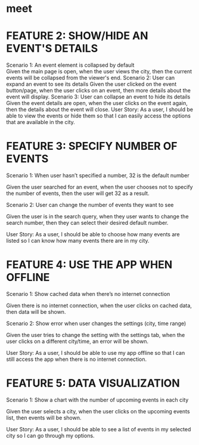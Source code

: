 # meet

# FEATURE 2: SHOW/HIDE AN EVENT'S DETAILS 
<p>Scenario 1: An event element is collapsed by default <br>
Given the main page is open, when the user views the city, then the current events will be collapsed from the viewer's end. 
Scenario 2: User can expand an event to see its details
Given the user clicked on the event button/page, when the user clicks on an event, then more details about the event will display.
Scenario 3: User can collapse an event to hide its details
Given the event details are open, when the user clicks on the event again, then the details about the event will close. 
User Story: As a user, I should be able to view the events or hide them so that I can easily access the options that are available in the city.


# FEATURE 3: SPECIFY NUMBER OF EVENTS

Scenario 1: When user hasn’t specified a number, 32 is the default number

Given the user searched for an event, when the user chooses not to specify the number of events, then the user will get 32 as a result. 

Scenario 2: User can change the number of events they want to see

Given the user is in the search query, when they user wants to change the search number, then they can select their desired default number. 

User Story: As a user, I should be able to choose how many events are listed so I can know how many events there are in my city. 

# FEATURE 4: USE THE APP WHEN OFFLINE

Scenario 1: Show cached data when there’s no internet connection

Given there is no internet connection, when the user clicks on cached data, then data will be shown. 

Scenario 2: Show error when user changes the settings (city, time range)

Given the user tries to change the setting with the settings tab, when the user clicks on a different city/time, an error will be shown. 

User Story: As a user, I should be able to use my app offline so that I can still access the app when there is no internet connection. 

# FEATURE 5: DATA VISUALIZATION

Scenario 1: Show a chart with the number of upcoming events in each city

Given the user selects a city, when the user clicks on the upcoming events list, then events will be shown. 

User Story: As a user, I should be able to see a list of events in my selected city so I can go through my options.
